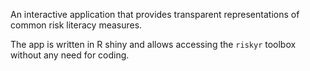 An interactive application that provides transparent representations of common risk literacy measures.

The app is written in R shiny and allows accessing the `riskyr` toolbox without any need for coding.